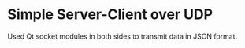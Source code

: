 # Simple Server-Client over UDP

Used Qt socket modules in both sides to transmit data in JSON format.
